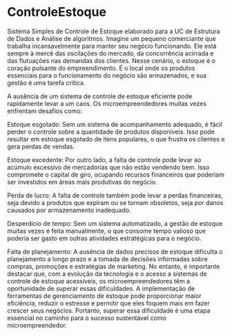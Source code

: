 # ControleEstoque
Sistema Simples de Controle de Estoque elaborado para a UC de Estrutura de Dados e Análise de algoritmos.
Imagine um pequeno comerciante que trabalha incansavelmente para manter seu negócio funcionando. Ele está sempre à mercê das oscilações do mercado, da concorrência acirrada e das flutuações nas demandas dos clientes. Nesse cenário, o estoque é o coração pulsante do empreendimento. É o local onde os produtos essenciais para o funcionamento do negócio são armazenados, e sua gestão é uma tarefa crítica.

A ausência de um sistema de controle de estoque eficiente pode rapidamente levar a um caos. Os microempreendedores muitas vezes enfrentam desafios como:

Estoque esgotado: Sem um sistema de acompanhamento adequado, é fácil perder o controle sobre a quantidade de produtos disponíveis. Isso pode resultar em estoque esgotado de itens populares, o que frustra os clientes e gera perdas de vendas.

Estoque excedente: Por outro lado, a falta de controle pode levar ao acúmulo excessivo de mercadorias que não estão vendendo bem. Isso compromete o capital de giro, ocupando recursos financeiros que poderiam ser investidos em áreas mais produtivas do negócio.

Perda de lucro: A falta de controle também pode levar a perdas financeiras, seja devido a produtos que expiram ou se tornam obsoletos, seja por danos causados por armazenamento inadequado.

Desperdício de tempo: Sem um sistema automatizado, a gestão de estoque muitas vezes é feita manualmente, o que consome tempo valioso que poderia ser gasto em outras atividades estratégicas para o negócio.

Falta de planejamento: A ausência de dados precisos de estoque dificulta o planejamento a longo prazo e a tomada de decisões informadas sobre compras, promoções e estratégias de marketing.
No entanto, é importante destacar que, com a evolução da tecnologia e o acesso a sistemas de controle de estoque acessíveis, os microempreendedores têm a oportunidade de superar essas dificuldades. A implementação de ferramentas de gerenciamento de estoque pode proporcionar maior eficiência, reduzir o estresse e permitir que eles foquem mais em fazer crescer seus negócios. Portanto, superar essa dificuldade é uma etapa essencial no caminho para o sucesso sustentável como microempreendedor.
